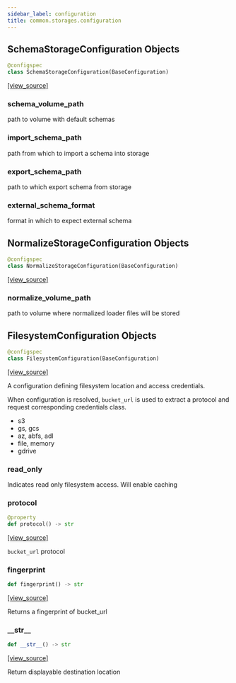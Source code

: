 ```yaml
---
sidebar_label: configuration
title: common.storages.configuration
---
```


## SchemaStorageConfiguration Objects

```python
@configspec
class SchemaStorageConfiguration(BaseConfiguration)
```

[[view_source]](https://github.com/dlt-hub/dlt/blob/3739c9ac839aafef713f6d5ebbc6a81b2a39a1b0/dlt/common/storages/configuration.py#L25)

### schema\_volume\_path

path to volume with default schemas

### import\_schema\_path

path from which to import a schema into storage

### export\_schema\_path

path to which export schema from storage

### external\_schema\_format

format in which to expect external schema

## NormalizeStorageConfiguration Objects

```python
@configspec
class NormalizeStorageConfiguration(BaseConfiguration)
```

[[view_source]](https://github.com/dlt-hub/dlt/blob/3739c9ac839aafef713f6d5ebbc6a81b2a39a1b0/dlt/common/storages/configuration.py#L45)

### normalize\_volume\_path

path to volume where normalized loader files will be stored

## FilesystemConfiguration Objects

```python
@configspec
class FilesystemConfiguration(BaseConfiguration)
```

[[view_source]](https://github.com/dlt-hub/dlt/blob/3739c9ac839aafef713f6d5ebbc6a81b2a39a1b0/dlt/common/storages/configuration.py#L75)

A configuration defining filesystem location and access credentials.

When configuration is resolved, `bucket_url` is used to extract a protocol and request corresponding credentials class.
* s3
* gs, gcs
* az, abfs, adl
* file, memory
* gdrive

### read\_only

Indicates read only filesystem access. Will enable caching

### protocol

```python
@property
def protocol() -> str
```

[[view_source]](https://github.com/dlt-hub/dlt/blob/3739c9ac839aafef713f6d5ebbc6a81b2a39a1b0/dlt/common/storages/configuration.py#L107)

`bucket_url` protocol

### fingerprint

```python
def fingerprint() -> str
```

[[view_source]](https://github.com/dlt-hub/dlt/blob/3739c9ac839aafef713f6d5ebbc6a81b2a39a1b0/dlt/common/storages/configuration.py#L133)

Returns a fingerprint of bucket_url

### \_\_str\_\_

```python
def __str__() -> str
```

[[view_source]](https://github.com/dlt-hub/dlt/blob/3739c9ac839aafef713f6d5ebbc6a81b2a39a1b0/dlt/common/storages/configuration.py#L137)

Return displayable destination location

